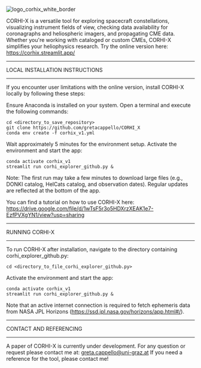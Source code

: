 ![logo_corhix_white_border](https://github.com/user-attachments/assets/8f4efd41-14b9-4bf7-8c9c-5df17403aa5a)

CORHI-X is a versatile tool for exploring spacecraft constellations, visualizing instrument fields of view, checking data availability for coronagraphs and heliospheric imagers, and propagating CME data. Whether you're working with cataloged or custom CMEs, CORHI-X simplifies your heliophysics research.
Try the online version here: https://corhix.streamlit.app/
______________________________________________________________
LOCAL INSTALLATION INSTRUCTIONS
______________________________________________________________
If you encounter user limitations with the online version, install CORHI-X locally by following these steps:

Ensure Anaconda is installed on your system.
Open a terminal and execute the following commands:

    cd <directory_to_save_repository>
    git clone https://github.com/gretacappello/CORHI_X
    conda env create -f corhix_v1.yml

Wait approximately 5 minutes for the environment setup.
Activate the environment and start the app:

    conda activate corhix_v1
    streamlit run corhi_explorer_github.py &

Note: The first run may take a few minutes to download large files (e.g., DONKI catalog, HelCats catalog, and observation dates). Regular updates are reflected at the bottom of the app.

You can find a tutorial on how to use CORHI-X here: https://drive.google.com/file/d/1wTsF5r3o5HDXrzXEAK1e7-EzfPVXgYN1/view?usp=sharing
______________________________________________________________
RUNNING CORHI-X
______________________________________________________________
To run CORHI-X after installation, navigate to the directory containing corhi_explorer_github.py: 
        
    cd <directory_to_file_corhi_explorer_github.py>
    
Activate the environment and start the app: 

    conda activate corhix_v1 
    streamlit run corhi_explorer_github.py &
    
Note that an active internet connection is required to fetch ephemeris data from NASA JPL Horizons (https://ssd.jpl.nasa.gov/horizons/app.html#/).
______________________________________________________________
CONTACT AND REFERENCING
______________________________________________________________
A paper of CORHI-X is currently under development.
For any question or request please contact me at: greta.cappello@uni-graz.at 
If you need a reference for the tool, please contact me! 

